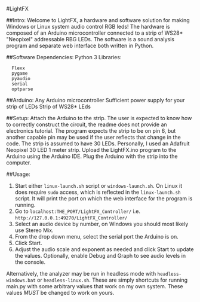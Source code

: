 #LightFX

##Intro:
Welcome to LightFX, a hardware and software solution for making Windows or Linux system audio control RGB leds!
The hardware is composed of an Arduino microcontroller connected to a strip of WS28* "Neopixel" addressable RBG LEDs. The software is a sound analysis program and separate web interface both written in Python.


##Software Dependencies:
Python 3
Libraries:
```
  Flexx
  pygame
  pyaudio
  serial
  optparse
```
##Arduino:
  Any Arduino microcontroller
  Sufficient power supply for your strip of LEDs
  Strip of WS28* LEds

##Setup:
Attach the Arduino to the strip. The user is expected to know how to correctly construct the circuit, the readme does not provide an electronics tutorial.
The program expects the strip to be on pin 6, but another capable pin may be used if the user reflects that change in the code.
The strip is assumed to have 30 LEDs. Personally, I used an Adafruit Neopixel 30 LED 1 meter strip.
Upload the LightFX.ino program to the Arduino using the Arduino IDE.
Plug the Arduino with the strip into the computer.


##Usage:
  1. Start either `linux-launch.sh` script or `windows-launch.sh`. On Linux it does require `sudo` access, which is reflected in the `linux-launch.sh` script.
  It will print the port on which the web interface for the program is running.
  2. Go to `localhost:THE_PORT/LightFX_Controller/` i.e. `http://127.0.0.1:49270/LightFX_Controller/`
  3. Select an audio device by number, on Windows you should most likely use Stereo Mix.
  4. From the drop down menu, select the serial port the Arduino is on.
  5. Click Start.
  6. Adjust the audio scale and exponent as needed and click Start to update the values. Optionally, enable Debug and Graph to see audio levels in the console.

Alternatively, the analyzer may be run in headless mode with `headless-windows.bat` or `headless-linux.sh`. These are simply shortcuts for running main.py with some arbitrary values that work on my own system. These values *MUST* be changed to work on yours.
